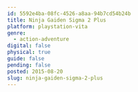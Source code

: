 ```yaml
---
id: 5592e4ba-08fc-4526-a8aa-94b7cd54b24b
title: Ninja Gaiden Sigma 2 Plus
platform: playstation-vita
genre:
  - action-adventure
digital: false
physical: true
guide: false
pending: false
posted: 2015-08-20
slug: ninja-gaiden-sigma-2-plus
---
```


